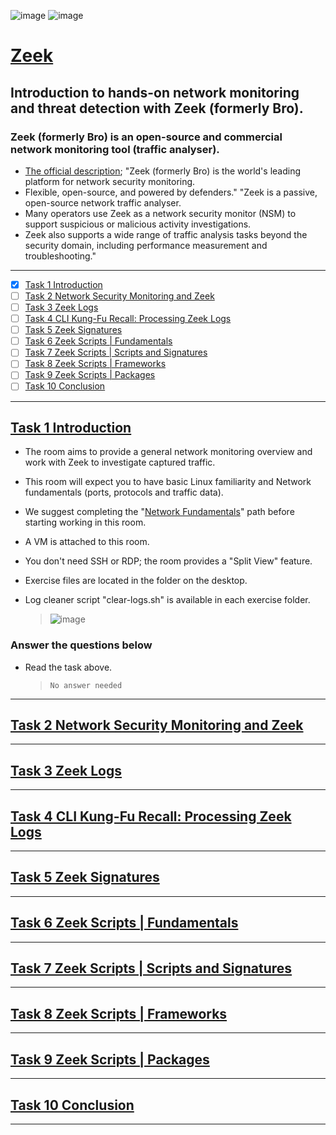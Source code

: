 ![image](https://user-images.githubusercontent.com/51442719/181074765-a333fb74-1e8d-481c-880e-ce925d73b707.png)
![image](https://user-images.githubusercontent.com/51442719/181074783-88591fb5-b5b9-4051-be20-2cf8ce86cdbb.png)
# [Zeek](https://tryhackme.com/room/zeekbro)
## Introduction to hands-on network monitoring and threat detection with Zeek (formerly Bro).
### Zeek (formerly Bro) is an open-source and commercial network monitoring tool (traffic analyser).
- [The official description](https://docs.zeek.org/en/master/about.html); "Zeek (formerly Bro) is the world's leading platform for network security monitoring. 
- Flexible, open-source, and powered by defenders." "Zeek is a passive, open-source network traffic analyser. 
- Many operators use Zeek as a network security monitor (NSM) to support suspicious or malicious activity investigations. 
- Zeek also supports a wide range of traffic analysis tasks beyond the security domain, including performance measurement and troubleshooting."

---

- [x] [Task 1  Introduction](#task-1--introduction)
- [ ] [Task 2  Network Security Monitoring and Zeek](#task-2--network-security-monitoring-and-zeek)
- [ ] [Task 3  Zeek Logs](#task-3--zeek-logs)
- [ ] [Task 4  CLI Kung-Fu Recall: Processing Zeek Logs](#task-4--cli-kung-fu-recall-processing-zeek-logs)
- [ ] [Task 5  Zeek Signatures](#task-5--zeek-signatures)
- [ ] [Task 6  Zeek Scripts | Fundamentals](#task-6--zeek-scripts--fundamentals)
- [ ] [Task 7  Zeek Scripts | Scripts and Signatures](#task-7--zeek-scripts--scripts-and-signatures)
- [ ] [Task 8  Zeek Scripts | Frameworks](#task-8--zeek-scripts--frameworks)
- [ ] [Task 9  Zeek Scripts | Packages](#task-9--zeek-scripts--packages)
- [ ] [Task 10  Conclusion](#task-10--conclusion)

---

## [Task 1  Introduction]()

- The room aims to provide a general network monitoring overview and work with Zeek to investigate captured traffic. 
- This room will expect you to have basic Linux familiarity and Network fundamentals (ports, protocols and traffic data). 
- We suggest completing the "[Network Fundamentals](https://tryhackme.com/module/network-fundamentals)" path before starting working in this room. 

- A VM is attached to this room. 
- You don't need SSH or RDP; the room provides a "Split View" feature. 
- Exercise files are located in the folder on the desktop. 
- Log cleaner script "clear-logs.sh" is available in each exercise folder.
  > ![image](https://user-images.githubusercontent.com/51442719/181075348-8907645f-fa37-4b73-9e60-241f0608caa0.png)

### Answer the questions below
- Read the task above.
  > `No answer needed`
  

---

## [Task 2  Network Security Monitoring and Zeek]()

---

## [Task 3  Zeek Logs]()

---

## [Task 4  CLI Kung-Fu Recall: Processing Zeek Logs]()

---

## [Task 5  Zeek Signatures]()

---

## [Task 6  Zeek Scripts | Fundamentals]()

---

## [Task 7  Zeek Scripts | Scripts and Signatures]()

---

## [Task 8  Zeek Scripts | Frameworks]()

---

## [Task 9  Zeek Scripts | Packages]()

---

## [Task 10  Conclusion]()

---
